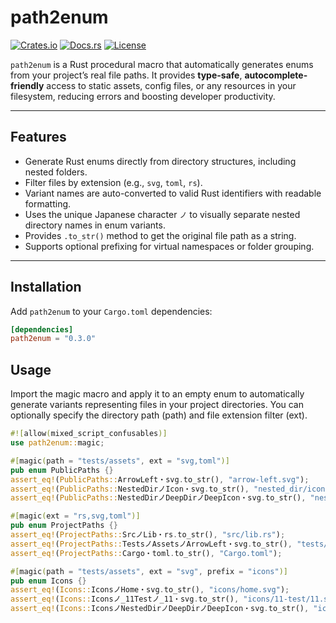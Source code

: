 # path2enum
[![Crates.io](https://img.shields.io/crates/v/path2enum.svg)](https://crates.io/crates/path2enum)
[![Docs.rs](https://docs.rs/path2enum/badge.svg)](https://docs.rs/path2enum)
[![License](https://img.shields.io/crates/l/path2enum.svg)](https://github.com/pas2rust/path2enum/blob/master/LICENSE.md)

`path2enum` is a Rust procedural macro that automatically generates enums from your project’s real file paths. It provides **type-safe**, **autocomplete-friendly** access to static assets, config files, or any resources in your filesystem, reducing errors and boosting developer productivity.

---

## Features

- Generate Rust enums directly from directory structures, including nested folders.
- Filter files by extension (e.g., `svg`, `toml`, `rs`).
- Variant names are auto-converted to valid Rust identifiers with readable formatting.
- Uses the unique Japanese character `ノ` to visually separate nested directory names in enum variants.
- Provides `.to_str()` method to get the original file path as a string.
- Supports optional prefixing for virtual namespaces or folder grouping.

---

## Installation

Add `path2enum` to your `Cargo.toml` dependencies:

```toml
[dependencies]
path2enum = "0.3.0"
```
 
## Usage

Import the magic macro and apply it to an empty enum to automatically generate variants representing files in your project directories. You can optionally specify the directory path (path) and file extension filter (ext).


```rust
#![allow(mixed_script_confusables)]
use path2enum::magic;

#[magic(path = "tests/assets", ext = "svg,toml")]
pub enum PublicPaths {}
assert_eq!(PublicPaths::ArrowLeft・svg.to_str(), "arrow-left.svg");
assert_eq!(PublicPaths::NestedDirノIcon・svg.to_str(), "nested_dir/icon.svg");
assert_eq!(PublicPaths::NestedDirノDeepDirノDeepIcon・svg.to_str(), "nested_dir/deep_dir/deep-icon.svg");

#[magic(ext = "rs,svg,toml")]
pub enum ProjectPaths {}
assert_eq!(ProjectPaths::SrcノLib・rs.to_str(), "src/lib.rs");
assert_eq!(ProjectPaths::TestsノAssetsノArrowLeft・svg.to_str(), "tests/assets/arrow-left.svg");
assert_eq!(ProjectPaths::Cargo・toml.to_str(), "Cargo.toml");

#[magic(path = "tests/assets", ext = "svg", prefix = "icons")]
pub enum Icons {}
assert_eq!(Icons::IconsノHome・svg.to_str(), "icons/home.svg");
assert_eq!(Icons::Iconsノ_11Testノ_11・svg.to_str(), "icons/11-test/11.svg");
assert_eq!(Icons::IconsノNestedDirノDeepDirノDeepIcon・svg.to_str(), "icons/nested_dir/deep_dir/deep-icon.svg");
```